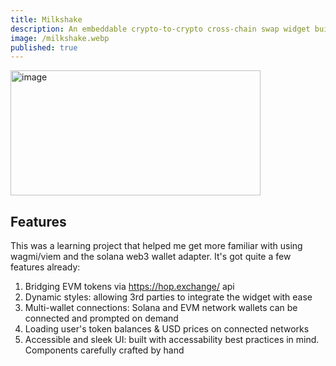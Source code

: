 ```yaml
---
title: Milkshake
description: An embeddable crypto-to-crypto cross-chain swap widget built with React. Allows for custom themes, configurable networks / assets, and supports multi-network wallet connections.
image: /milkshake.webp
published: true
---
```


<img width="400px" class="rounded-lg" height="200px" alt="image" src="/milkshake.webp">

## Features

This was a learning project that helped me get more familiar with using wagmi/viem and the solana web3 wallet adapter. It's got quite a few features already:

1. Bridging EVM tokens via https://hop.exchange/ api
2. Dynamic styles: allowing 3rd parties to integrate the widget with ease
3. Multi-wallet connections: Solana and EVM network wallets can be connected and prompted on demand
4. Loading user's token balances & USD prices on connected networks
5. Accessible and sleek UI: built with accessability best practices in mind. Components carefully crafted by hand
